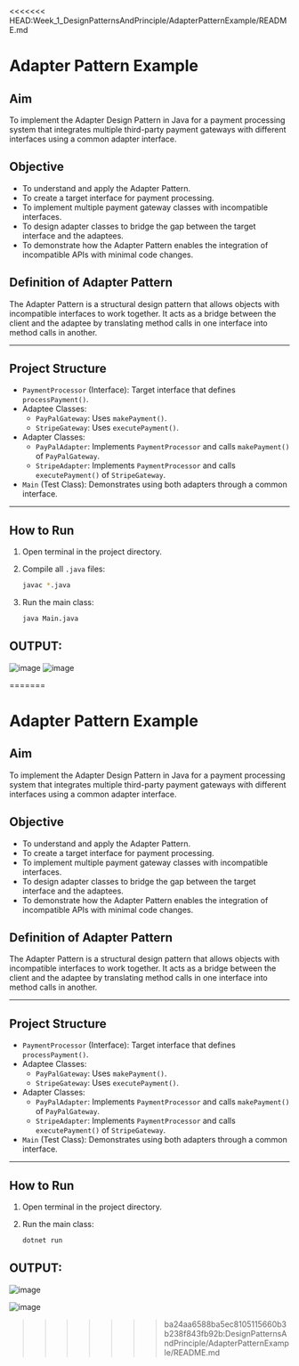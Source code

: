 <<<<<<< HEAD:Week_1_DesignPatternsAndPrinciple/AdapterPatternExample/README.md
# Adapter Pattern Example

## Aim
To implement the Adapter Design Pattern in Java for a payment processing system that integrates multiple third-party payment gateways with different interfaces using a common adapter interface.

## Objective
- To understand and apply the Adapter Pattern.
- To create a target interface for payment processing.
- To implement multiple payment gateway classes with incompatible interfaces.
- To design adapter classes to bridge the gap between the target interface and the adaptees.
- To demonstrate how the Adapter Pattern enables the integration of incompatible APIs with minimal code changes.

## Definition of Adapter Pattern
The Adapter Pattern is a structural design pattern that allows objects with incompatible interfaces to work together. It acts as a bridge between the client and the adaptee by translating method calls in one interface into method calls in another.

---

## Project Structure
- `PaymentProcessor` (Interface): Target interface that defines `processPayment()`.
- Adaptee Classes:
  - `PayPalGateway`: Uses `makePayment()`.
  - `StripeGateway`: Uses `executePayment()`.
- Adapter Classes:
  - `PayPalAdapter`: Implements `PaymentProcessor` and calls `makePayment()` of `PayPalGateway`.
  - `StripeAdapter`: Implements `PaymentProcessor` and calls `executePayment()` of `StripeGateway`.
- `Main` (Test Class): Demonstrates using both adapters through a common interface.

---

## How to Run

1. Open terminal in the project directory.

2. Compile all `.java` files:
   ```bash
   javac *.java
2. Run the main class:
   ```bash
   java Main.java

## OUTPUT:
![image](https://github.com/user-attachments/assets/e7146caa-42ea-4de6-b7e4-007e148fbd88)
![image](https://github.com/user-attachments/assets/210f85a5-f8c2-4db9-a785-f72192fc6ba1)


=======
# Adapter Pattern Example

## Aim
To implement the Adapter Design Pattern in Java for a payment processing system that integrates multiple third-party payment gateways with different interfaces using a common adapter interface.

## Objective
- To understand and apply the Adapter Pattern.
- To create a target interface for payment processing.
- To implement multiple payment gateway classes with incompatible interfaces.
- To design adapter classes to bridge the gap between the target interface and the adaptees.
- To demonstrate how the Adapter Pattern enables the integration of incompatible APIs with minimal code changes.

## Definition of Adapter Pattern
The Adapter Pattern is a structural design pattern that allows objects with incompatible interfaces to work together. It acts as a bridge between the client and the adaptee by translating method calls in one interface into method calls in another.

---

## Project Structure
- `PaymentProcessor` (Interface): Target interface that defines `processPayment()`.
- Adaptee Classes:
  - `PayPalGateway`: Uses `makePayment()`.
  - `StripeGateway`: Uses `executePayment()`.
- Adapter Classes:
  - `PayPalAdapter`: Implements `PaymentProcessor` and calls `makePayment()` of `PayPalGateway`.
  - `StripeAdapter`: Implements `PaymentProcessor` and calls `executePayment()` of `StripeGateway`.
- `Main` (Test Class): Demonstrates using both adapters through a common interface.

---

## How to Run

1. Open terminal in the project directory.


2. Run the main class:
   ```bash
   dotnet run

## OUTPUT:
![image](https://github.com/user-attachments/assets/62c3776e-0942-4969-8241-0f48b1d92c38)

![image](https://github.com/user-attachments/assets/635d8f5d-dfd1-4d0a-91da-eb2a0a206f68)



>>>>>>> ba24aa6588ba5ec8105115660b3b238f843fb92b:DesignPatternsAndPrinciple/AdapterPatternExample/README.md
